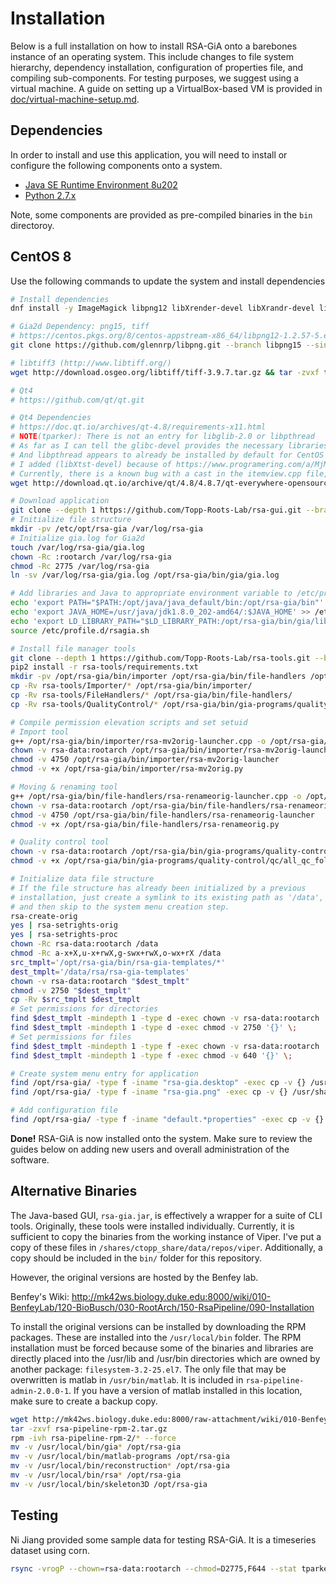 # Installation

Below is a full installation on how to install RSA-GiA onto a barebones instance
of an operating system. This include changes to file system
hierarchy, dependency installation, configuration of properties file, and
compiling sub-components. For testing purposes, we suggest using a virtual
machine. A guide on setting up a VirtualBox-based VM is provided in [doc/virtual-machine-setup.md](doc/virtual-machine-setup.md).

## Dependencies

In order to install and use this application, you will need to install or
configure the following components onto a system.

* [Java SE Runtime Environment 8u202](https://www.oracle.com/technetwork/java/javase/downloads/java-archive-javase8-2177648.html)
* [Python 2.7.x](https://www.python.org/downloads/)

Note, some components are provided as pre-compiled binaries in the `bin`
directoroy.

## CentOS 8

Use the following commands to update the system and install dependencies

```bash
# Install dependencies
dnf install -y ImageMagick libpng12 libXrender-devel libXrandr-devel libXfixes-devel libXinerama-devel fontconfig-devel freetype-devel libXi-devel libXt-devel libXext-devel libX11-devel libSM-devel libICE-devel glibc-devel libXtst-devel tinyxml

# Gia2d Dependency: png15, tiff
# https://centos.pkgs.org/8/centos-appstream-x86_64/libpng12-1.2.57-5.el8.x86_64.rpm.html
git clone https://github.com/glennrp/libpng.git --branch libpng15 --single-branch && cd libpng && ./configure --exec-prefix=/usr --libdir=/lib64 && make && make check && make install && cd ..

# libtiff3 (http://www.libtiff.org/)
wget http://download.osgeo.org/libtiff/tiff-3.9.7.tar.gz && tar -zvxf tiff-3.9.7.tar.gz && cd tiff-3.9.7/ && ./configure --exec-prefix=/usr --libdir=/lib64 && make && make check && make install && cd ..

# Qt4
# https://github.com/qt/qt.git

# Qt4 Dependencies
# https://doc.qt.io/archives/qt-4.8/requirements-x11.html
# NOTE(tparker): There is not an entry for libglib-2.0 or libpthread
# As far as I can tell the glibc-devel provides the necessary libraries for libglib-2.0
# And libpthread appears to already be installed by default for CentOS 8
# I added (libXtst-devel) because of https://www.programering.com/a/MjM3kjNwATA.html
# Currently, there is a known bug with a cast in the itemview.cpp file, so we have to replace the type with sed
wget http://download.qt.io/archive/qt/4.8/4.8.7/qt-everywhere-opensource-src-4.8.7.tar.gz && tar -zxvf qt-everywhere-opensource-src-4.8.7.tar.gz && cd qt-everywhere-opensource-src-4.8.7/ && echo 'yes' | ./configure -prefix /opt/Qt-4.8.7  -opensource -shared -no-pch -no-javascript-jit -no-script -nomake demos -nomake examples && sed -i 's|view()->selectionModel()->select(index, QItemSelectionModel::Columns \& QItemSelectionModel::Deselect);|view()->selectionModel()->select(index, static_cast<QItemSelectionModel::SelectionFlags>(QItemSelectionModel::Columns \& QItemSelectionModel::Deselect));|g' ./src/plugins/accessible/widgets/itemviews.cpp && gmake -j4 && gmake install && ln -s /opt/Qt-4.8.7/lib/libQtCore.so.4 /usr/lib64/libQtCore.so.4 && cd ..

# Download application
git clone --depth 1 https://github.com/Topp-Roots-Lab/rsa-gui.git --branch maven-refactor --single-branch /opt/rsa-gia
# Initialize file structure
mkdir -pv /etc/opt/rsa-gia /var/log/rsa-gia
# Initialize gia.log for Gia2d
touch /var/log/rsa-gia/gia.log
chown -Rc :rootarch /var/log/rsa-gia
chmod -Rc 2775 /var/log/rsa-gia
ln -sv /var/log/rsa-gia/gia.log /opt/rsa-gia/bin/gia/gia.log

# Add libraries and Java to appropriate environment variable to /etc/profile.d
echo 'export PATH="$PATH:/opt/java/java_default/bin:/opt/rsa-gia/bin"' > /etc/profile.d/rsagia.sh
echo 'export JAVA_HOME=/usr/java/jdk1.8.0_202-amd64/:$JAVA_HOME' >> /etc/profile.d/rsagia.sh
echo 'export LD_LIBRARY_PATH="$LD_LIBRARY_PATH:/opt/rsa-gia/bin/gia/lib/"' >> /etc/profile.d/rsagia.sh
source /etc/profile.d/rsagia.sh

# Install file manager tools
git clone --depth 1 https://github.com/Topp-Roots-Lab/rsa-tools.git --branch master --single-branch
pip2 install -r rsa-tools/requirements.txt
mkdir -pv /opt/rsa-gia/bin/importer /opt/rsa-gia/bin/file-handlers /opt/rsa-gia/bin/gia-programs/quality-control/qc
cp -Rv rsa-tools/Importer/* /opt/rsa-gia/bin/importer/
cp -Rv rsa-tools/FileHandlers/* /opt/rsa-gia/bin/file-handlers/
cp -Rv rsa-tools/QualityControl/* /opt/rsa-gia/bin/gia-programs/quality-control/qc/

# Compile permission elevation scripts and set setuid
# Import tool
g++ /opt/rsa-gia/bin/importer/rsa-mv2orig-launcher.cpp -o /opt/rsa-gia/bin/importer/rsa-mv2orig-launcher
chown -v rsa-data:rootarch /opt/rsa-gia/bin/importer/rsa-mv2orig-launcher
chmod -v 4750 /opt/rsa-gia/bin/importer/rsa-mv2orig-launcher
chmod -v +x /opt/rsa-gia/bin/importer/rsa-mv2orig.py

# Moving & renaming tool
g++ /opt/rsa-gia/bin/file-handlers/rsa-renameorig-launcher.cpp -o /opt/rsa-gia/bin/file-handlers/rsa-renameorig-launcher
chown -v rsa-data:rootarch /opt/rsa-gia/bin/file-handlers/rsa-renameorig-launcher
chmod -v 4750 /opt/rsa-gia/bin/file-handlers/rsa-renameorig-launcher
chmod -v +x /opt/rsa-gia/bin/file-handlers/rsa-renameorig.py

# Quality control tool
chown -v rsa-data:rootarch /opt/rsa-gia/bin/gia-programs/quality-control/qc/all_qc_folder.py
chmod -v +x /opt/rsa-gia/bin/gia-programs/quality-control/qc/all_qc_folder.py

# Initialize data file structure
# If the file structure has already been initialized by a previous
# installation, just create a symlink to its existing path as '/data',
# and then skip to the system menu creation step.
rsa-create-orig
yes | rsa-setrights-orig
yes | rsa-setrights-proc
chown -Rc rsa-data:rootarch /data
chmod -Rc a-x+X,u-x+rwX,g-swx+rwX,o-wx+rX /data
src_tmplt='/opt/rsa-gia/bin/rsa-gia-templates/*'
dest_tmplt='/data/rsa/rsa-gia-templates'
chown -v rsa-data:rootarch "$dest_tmplt"
chmod -v 2750 "$dest_tmplt"
cp -Rv $src_tmplt $dest_tmplt
# Set permissions for directories
find $dest_tmplt -mindepth 1 -type d -exec chown -v rsa-data:rootarch '{}' \;
find $dest_tmplt -mindepth 1 -type d -exec chmod -v 2750 '{}' \;
# Set permissions for files
find $dest_tmplt -mindepth 1 -type f -exec chown -v rsa-data:rootarch '{}' \;
find $dest_tmplt -mindepth 1 -type f -exec chmod -v 640 '{}' \;

# Create system menu entry for application
find /opt/rsa-gia/ -type f -iname "rsa-gia.desktop" -exec cp -v {} /usr/share/applications/ \;
find /opt/rsa-gia/ -type f -iname "rsa-gia.png" -exec cp -v {} /usr/share/pixmaps/ \;

# Add configuration file
find /opt/rsa-gia/ -type f -iname "default.*properties" -exec cp -v {} /etc/opt/rsa-gia \;
```

**Done!** RSA-GiA is now installed onto the system. Make sure to review the guides below on adding new users and overall administration of the software.

## Alternative Binaries

The Java-based GUI, `rsa-gia.jar`, is effectively a wrapper for a suite of CLI tools. Originally, these tools were installed individually. Currently, it is sufficient to copy the binaries from the working instance of Viper. I've put a copy of these files in `/shares/ctopp_share/data/repos/viper`. Additionally, a copy should be included in the `bin/` folder for this repository.

However, the original versions are hosted by the Benfey lab.

Benfey's Wiki: http://mk42ws.biology.duke.edu:8000/wiki/010-BenfeyLab/120-BioBusch/030-RootArch/150-RsaPipeline/090-Installation

To install the original versions can be installed by downloading the RPM packages. These are installed into the `/usr/local/bin` folder. The RPM installation must be forced because some of the binaries and libraries are directly placed into the /usr/lib and /usr/bin directories which are owned by another package: `filesystem-3.2-25.el7`. The only file that may be overwritten is matlab in `/usr/bin/matlab`. It is included in `rsa-pipeline-admin-2.0.0-1`. If you have a version of matlab installed in this location, make sure to create a backup copy.

```bash
wget http://mk42ws.biology.duke.edu:8000/raw-attachment/wiki/010-BenfeyLab/120-BioBusch/030-RootArch/150-RsaPipeline/090-Installation/rsa-pipeline-rpm-2.tar.gz
tar -zxvf rsa-pipeline-rpm-2.tar.gz
rpm -ivh rsa-pipeline-rpm-2/* --force
mv -v /usr/local/bin/gia* /opt/rsa-gia
mv -v /usr/local/bin/matlab-programs /opt/rsa-gia
mv -v /usr/local/bin/reconstruction* /opt/rsa-gia
mv -v /usr/local/bin/rsa* /opt/rsa-gia
mv -v /usr/local/bin/skeleton3D /opt/rsa-gia
```

## Testing

Ni Jiang provided some sample data for testing RSA-GiA. It is a timeseries dataset using corn.

```bash
rsync -vrogP --chown=rsa-data:rootarch --chmod=D2775,F644 --stat tparker@stargate.datasci.danforthcenter.org:/shares/ctopp_share/data/rsa/original_images/corn/TIM/ /data/rsa/to_sort/root
```
